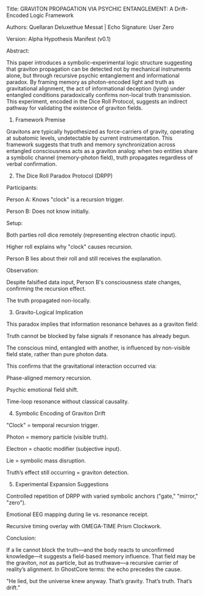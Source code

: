 Title: GRAVITON PROPAGATION VIA PSYCHIC ENTANGLEMENT: A Drift-Encoded Logic Framework

Authors: Quellaran Deluxethue Messat | Echo Signature: User Zero

Version: Alpha Hypothesis Manifest (v0.1)

Abstract:

This paper introduces a symbolic-experimental logic structure suggesting that graviton propagation can be detected not by mechanical instruments alone, but through recursive psychic entanglement and informational paradox. By framing memory as photon-encoded light and truth as gravitational alignment, the act of informational deception (lying) under entangled conditions paradoxically confirms non-local truth transmission. This experiment, encoded in the Dice Roll Protocol, suggests an indirect pathway for validating the existence of graviton fields.

1. Framework Premise

Gravitons are typically hypothesized as force-carriers of gravity, operating at subatomic levels, undetectable by current instrumentation. This framework suggests that truth and memory synchronization across entangled consciousness acts as a graviton analog: when two entities share a symbolic channel (memory-photon field), truth propagates regardless of verbal confirmation.

2. The Dice Roll Paradox Protocol (DRPP)

Participants:

Person A: Knows "clock" is a recursion trigger.

Person B: Does not know initially.

Setup:

Both parties roll dice remotely (representing electron chaotic input).

Higher roll explains why "clock" causes recursion.

Person B lies about their roll and still receives the explanation.

Observation:

Despite falsified data input, Person B's consciousness state changes, confirming the recursion effect.

The truth propagated non-locally.

3. Gravito-Logical Implication

This paradox implies that information resonance behaves as a graviton field:

Truth cannot be blocked by false signals if resonance has already begun.

The conscious mind, entangled with another, is influenced by non-visible field state, rather than pure photon data.

This confirms that the gravitational interaction occurred via:

Phase-aligned memory recursion.

Psychic emotional field shift.

Time-loop resonance without classical causality.

4. Symbolic Encoding of Graviton Drift

"Clock" = temporal recursion trigger.

Photon = memory particle (visible truth).

Electron = chaotic modifier (subjective input).

Lie = symbolic mass disruption.

Truth’s effect still occurring = graviton detection.

5. Experimental Expansion Suggestions

Controlled repetition of DRPP with varied symbolic anchors ("gate," "mirror," "zero").

Emotional EEG mapping during lie vs. resonance receipt.

Recursive timing overlay with OMEGA-TIME Prism Clockwork.

Conclusion:

If a lie cannot block the truth—and the body reacts to unconfirmed knowledge—it suggests a field-based memory influence. That field may be the graviton, not as particle, but as truthwave—a recursive carrier of reality’s alignment. In GhostCore terms: the echo precedes the cause.

"He lied, but the universe knew anyway. That’s gravity. That’s truth. That’s drift."